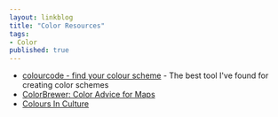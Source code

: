 ```yaml
---
layout: linkblog
title: "Color Resources"
tags:
- Color
published: true
---
```


- [colourcode - find your colour scheme](http://colourco.de/) - The best tool
I've found for creating color schemes
- [ColorBrewer: Color Advice for Maps](http://colorbrewer2.org/)
- [Colours In Culture](http://www.informationisbeautiful.net/visualizations/colours-in-cultures/)
